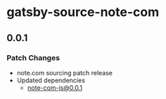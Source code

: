 # gatsby-source-note-com

## 0.0.1

### Patch Changes

- note.com sourcing patch release
- Updated dependencies
  - note-com-js@0.0.1
